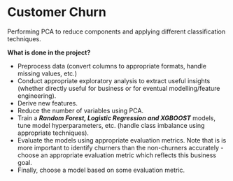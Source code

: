 # Customer Churn
Performing PCA to reduce components and applying different classification techniques.

**What is done in the project?**
* Preprocess data (convert columns to appropriate formats, handle missing values, etc.)
* Conduct appropriate exploratory analysis to extract useful insights (whether directly useful for business or for eventual modelling/feature engineering).
* Derive new features.
* Reduce the number of variables using PCA.
* Train a ***Random Forest, Logistic Regression and XGBOOST*** models, tune model hyperparameters, etc. (handle class imbalance using appropriate techniques).
* Evaluate the models using appropriate evaluation metrics. Note that is is more important to identify churners than the non-churners accurately - choose an appropriate evaluation metric which reflects this business goal.
* Finally, choose a model based on some evaluation metric.

